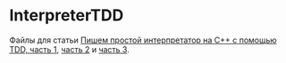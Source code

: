 InterpreterTDD
==============

Файлы для статьи [Пишем простой интерпретатор на C++ с помощью TDD, часть 1](http://habrahabr.ru/post/231657), [часть 2](http://habrahabr.ru/post/232081/) и [часть 3](http://habrahabr.ru/post/232097/).
